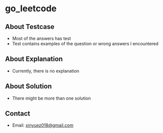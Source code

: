 # go_leetcode

## About Testcase
 - Most of the answers has test
 - Test contains examples of the question or wrong answers I encountered
 
## About Explanation
 - Currently, there is no explanation
 
## About Solution
 - There might be more than one solution
 
 
## Contact
 - Email: xinyuez018@gmail.com